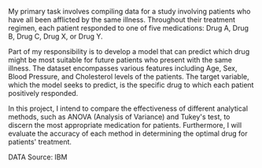 My primary task involves compiling data for a study involving patients who have all been afflicted by the same illness. Throughout their treatment regimen, each patient responded to one of five medications: Drug A, Drug B, Drug C, Drug X, or Drug Y.

Part of my responsibility is to develop a model that can predict which drug might be most suitable for future patients who present with the same illness. The dataset encompasses various features including Age, Sex, Blood Pressure, and Cholesterol levels of the patients. The target variable, which the model seeks to predict, is the specific drug to which each patient positively responded.

In this project, I intend to compare the effectiveness of different analytical methods, such as ANOVA (Analysis of Variance) and Tukey's test, to discern the most appropriate medication for patients. Furthermore, I will evaluate the accuracy of each method in determining the optimal drug for patients' treatment.

DATA Source: IBM
